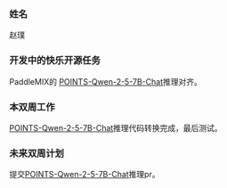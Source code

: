 ### 姓名

赵璞

### 开发中的快乐开源任务

PaddleMIX的 [POINTS-Qwen-2-5-7B-Chat](https://huggingface.co/WePOINTS/POINTS-Qwen-2-5-7B-Chat)推理对齐。

### 本双周工作

[POINTS-Qwen-2-5-7B-Chat](https://huggingface.co/WePOINTS/POINTS-Qwen-2-5-7B-Chat)推理代码转换完成，最后测试。

### 未来双周计划

提交[POINTS-Qwen-2-5-7B-Chat](https://huggingface.co/WePOINTS/POINTS-Qwen-2-5-7B-Chat)推理pr。
